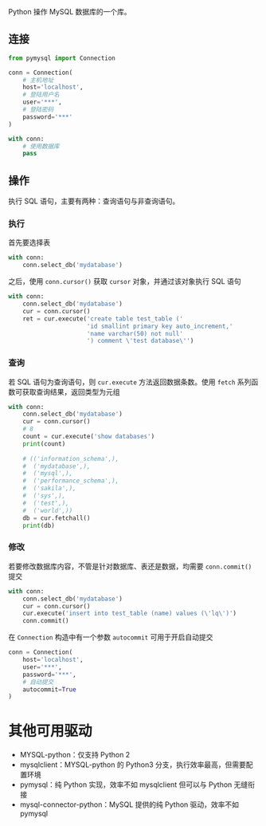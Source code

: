 Python 操作 MySQL 数据库的一个库。
## 连接

```python
from pymysql import Connection

conn = Connection(
    # 主机地址
    host='localhost',
    # 登陆用户名
    user='***',
    # 登陆密码
    password='***'
)

with conn:
    # 使用数据库
    pass
```
## 操作

执行 SQL 语句，主要有两种：查询语句与非查询语句。
### 执行

首先要选择表

```python
with conn:
    conn.select_db('mydatabase')
```

之后，使用 `conn.cursor()` 获取 `cursor` 对象，并通过该对象执行 SQL 语句

```python
with conn:
    conn.select_db('mydatabase')
    cur = conn.cursor()
    ret = cur.execute('create table test_table ('
                      'id smallint primary key auto_increment,'
                      'name varchar(50) not null'
                      ') comment \'test database\'')
```
### 查询

若 SQL 语句为查询语句，则 `cur.execute` 方法返回数据条数。使用 `fetch` 系列函数可获取查询结果，返回类型为元组

```python
with conn:
    conn.select_db('mydatabase')
    cur = conn.cursor()
    # 8
    count = cur.execute('show databases')
    print(count)
  
    # (('information_schema',), 
    #  ('mydatabase',), 
    #  ('mysql',),
    #  ('performance_schema',),
    #  ('sakila',),
    #  ('sys',),
    #  ('test',),
    #  ('world',))
    db = cur.fetchall()
    print(db)
```
### 修改

若要修改数据库内容，不管是针对数据库、表还是数据，均需要 `conn.commit()` 提交

```python
with conn:
    conn.select_db('mydatabase')
    cur = conn.cursor()
    cur.execute('insert into test_table (name) values (\'lq\')')
    conn.commit()
```

在 `Connection` 构造中有一个参数 `autocommit` 可用于开启自动提交

```python
conn = Connection(
    host='localhost',
    user='***',
    password='***',
    # 自动提交
    autocommit=True
)
```
# 其他可用驱动

* MYSQL-python：仅支持 Python 2
* mysqlclient：MYSQL-python 的 Python3 分支，执行效率最高，但需要配置环境
* pymysql：纯 Python 实现，效率不如 mysqlclient 但可以与 Python 无缝衔接
* mysql-connector-python：MySQL 提供的纯 Python 驱动，效率不如 pymysql
